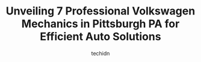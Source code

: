 ---
layout: ampstory
image: https://images.unsplash.com/photo-1614905218621-99262ff8f8e1?ixlib=rb-4.0.3&ixid=MnwxMjA3fDB8MHxwaG90by1wYWdlfHx8fGVufDB8fHx8&auto=format&fit=crop&w=640&h=853&q=80
author: techidn
featured: false
description: Trust your vehicles maintenance and repairs to the 7 best Volkswagen Mechanic in Pittsburgh PA, USA. With their extensive experience, cutting-edge technology, and commitment to customer sat
title: Unveiling 7 Professional Volkswagen Mechanics in Pittsburgh PA for Efficient Auto Solutions
cover:
   title: Unveiling 7 Professional Volkswagen Mechanics in Pittsburgh PA for Efficient Auto Solutions
   subtitle: Rickpate
   background: https://images.unsplash.com/photo-1614905218621-99262ff8f8e1?ixlib=rb-4.0.3&ixid=MnwxMjA3fDB8MHxwaG90by1wYWdlfHx8fGVufDB8fHx8&auto=format&fit=crop&w=640&h=853&q=80

pages: 
 - layout: thirds
   top: <h1>#1 Baum Boulevard Automotive</h1>
   bottom: "<p>These guys are wonderful. They were able to squeeze me in to check out my AC. Ryan and Brett were very down to earth and honest. I had a big issue with my AC system and t</p>"
   background: https://www.knot35.com/toplist/wp-content/uploads/2023/06/best-volkswagen-mechanic-1-in-pittsburgh-pa-1685839095.jpeg
   backgroundblur: true
 - layout: thirds
   top: <h1>#2 Walters Automotive</h1>
   bottom: "<p>5775 Baum Blvd, Pittsburgh, PA 15206, United States</p>"
   background: https://www.knot35.com/toplist/wp-content/uploads/2023/06/best-volkswagen-mechanic-2-in-pittsburgh-pa-1685839095.jpeg
   cta:
      link: https://www.knot35.com/toplist/unveiling-7-professional-volkswagen-mechanics-in-pittsburgh-pa-for-efficient-auto-solutions/
      text: Unveiling 7 Professional Volkswagen Mechanics in Pittsburgh PA for Efficient Auto Solutions
 - layout: thirds
   top: <h1>#3 Apex Auto Service</h1>
   bottom: "<p>90 S 10th St, Pittsburgh, PA 15203, United States</p>"
   background: https://www.knot35.com/toplist/wp-content/uploads/2023/06/best-volkswagen-mechanic-3-in-pittsburgh-pa-1685839096.jpeg
   cta:
      link: https://www.knot35.com/toplist/unveiling-7-professional-volkswagen-mechanics-in-pittsburgh-pa-for-efficient-auto-solutions/
      text: Unveiling 7 Professional Volkswagen Mechanics in Pittsburgh PA for Efficient Auto Solutions
 - layout: thirds
   top: <h1>#4 Vinces Auto Service & Performance</h1>
   bottom: "<p>3321 Liberty Ave, Pittsburgh, PA 15201, United States</p>"
   background: https://images.unsplash.com/photo-1552083974-186346191183?ixlib=rb-4.0.3&ixid=MnwxMjA3fDB8MHxwaG90by1wYWdlfHx8fGVufDB8fHx8&auto=format&fit=crop&w=640&h=853&q=80
   cta:
      link: https://www.knot35.com/toplist/unveiling-7-professional-volkswagen-mechanics-in-pittsburgh-pa-for-efficient-auto-solutions/
      text: Unveiling 7 Professional Volkswagen Mechanics in Pittsburgh PA for Efficient Auto Solutions
 - layout: thirds
   top: <h1>#5 German Motor Werks</h1>
   bottom: "<p>3014 Penn Ave, Pittsburgh, PA 15201, United States</p>"
   background: https://images.unsplash.com/photo-1546497974-b213c9efb599?ixlib=rb-4.0.3&ixid=MnwxMjA3fDB8MHxwaG90by1wYWdlfHx8fGVufDB8fHx8&auto=format&fit=crop&w=640&h=853&q=80
   cta:
      link: https://www.knot35.com/toplist/unveiling-7-professional-volkswagen-mechanics-in-pittsburgh-pa-for-efficient-auto-solutions/
      text: Unveiling 7 Professional Volkswagen Mechanics in Pittsburgh PA for Efficient Auto Solutions
 - layout: thirds
   top: <h1>#6 Dub Junkie Garage - VW/Audi Repair</h1>
   bottom: "<p>1634 Nobles Ln, Pittsburgh, PA 15210, United States</p>"
   background: https://images.unsplash.com/photo-1613843873231-1447db182f97?ixlib=rb-4.0.3&ixid=MnwxMjA3fDB8MHxwaG90by1wYWdlfHx8fGVufDB8fHx8&auto=format&fit=crop&w=640&h=853&q=80
   cta:
      link: https://www.knot35.com/toplist/unveiling-7-professional-volkswagen-mechanics-in-pittsburgh-pa-for-efficient-auto-solutions/
      text: Unveiling 7 Professional Volkswagen Mechanics in Pittsburgh PA for Efficient Auto Solutions
 - layout: thirds
   top: <h1>#7 Pauls Motor Car Service</h1>
   bottom: "<p>2600 Library Rd, Pittsburgh, PA 15234, United States</p>"
   background: https://images.unsplash.com/photo-1574169208507-84376144848b?ixlib=rb-4.0.3&ixid=MnwxMjA3fDB8MHxwaG90by1wYWdlfHx8fGVufDB8fHx8&auto=format&fit=crop&w=640&h=853&q=80
   cta:
      link: https://www.knot35.com/toplist/unveiling-7-professional-volkswagen-mechanics-in-pittsburgh-pa-for-efficient-auto-solutions/
      text: Unveiling 7 Professional Volkswagen Mechanics in Pittsburgh PA for Efficient Auto Solutions
 - layout: thirds
   middle: Continue reading...
   background: https://images.unsplash.com/photo-1510906594845-bc082582c8cc?ixlib=rb-4.0.3&ixid=MnwxMjA3fDB8MHxwaG90by1wYWdlfHx8fGVufDB8fHx8&auto=format&fit=crop&w=640&h=853&q=80
   cta:
      link: https://www.knot35.com/toplist/unveiling-7-professional-volkswagen-mechanics-in-pittsburgh-pa-for-efficient-auto-solutions/
      text: Unveiling 7 Professional Volkswagen Mechanics in Pittsburgh PA for Efficient Auto Solutions
      
---